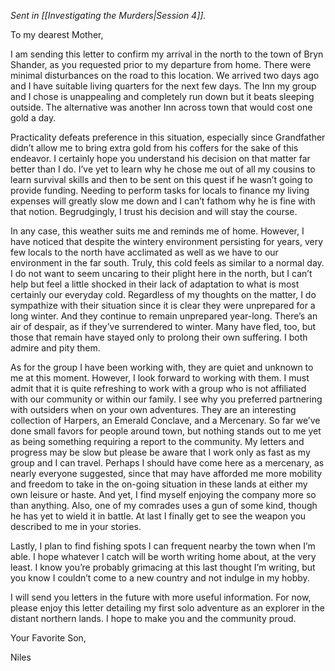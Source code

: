 *Sent in [[Investigating the Murders|Session 4]].*

To my dearest Mother,

I am sending this letter to confirm my arrival in the north to the town of Bryn Shander, as you 
requested prior to my departure from home. There were minimal disturbances on the road to 
this location. We arrived two days ago and I have suitable living quarters for the next few days.
The Inn my group and I chose is unappealing and completely run down but it beats sleeping 
outside. The alternative was another Inn across town that would cost one gold a day.

Practicality defeats preference in this situation, especially since Grandfather didn’t allow me to 
bring extra gold from his coffers for the sake of this endeavor. I certainly hope you understand 
his decision on that matter far better than I do. I’ve yet to learn why he chose me out of all my 
cousins to learn survival skills and then to be sent on this quest if he wasn’t going to provide 
funding. Needing to perform tasks for locals to finance my living expenses will greatly slow me 
down and I can’t fathom why he is fine with that notion. Begrudgingly, I trust his decision and 
will stay the course.

In any case, this weather suits me and reminds me of home. However, I have noticed that 
despite the wintery environment persisting for years, very few locals to the north have
acclimated as well as we have to our environment in the far south. Truly, this cold feels as 
similar to a normal day. I do not want to seem uncaring to their plight here in the north, but I 
can’t help but feel a little shocked in their lack of adaptation to what is most certainly our 
everyday cold. Regardless of my thoughts on the matter, I do sympathize with their situation
since it is clear they were unprepared for a long winter. And they continue to remain 
unprepared year-long. There’s an air of despair, as if they’ve surrendered to winter. Many have 
fled, too, but those that remain have stayed only to prolong their own suffering. I both admire 
and pity them.

As for the group I have been working with, they are quiet and unknown to me at this moment.
However, I look forward to working with them. I must admit that it is quite refreshing to work 
with a group who is not affiliated with our community or within our family. I see why you 
preferred partnering with outsiders when on your own adventures. They are an interesting
collection of Harpers, an Emerald Conclave, and a Mercenary. So far we’ve done small favors 
for people around town, but nothing stands out to me yet as being something requiring a
report to the community. My letters and progress may be slow but please be aware that I work 
only as fast as my group and I can travel. Perhaps I should have come here as a mercenary, as 
nearly everyone suggested, since that may have afforded me more mobility and freedom to 
take in the on-going situation in these lands at either my own leisure or haste. And yet, I find 
myself enjoying the company more so than anything. Also, one of my comrades uses a gun of 
some kind, though he has yet to wield it in battle. At last I finally get to see the weapon you 
described to me in your stories.

Lastly, I plan to find fishing spots I can frequent nearby the town when I’m able. I hope
whatever I catch will be worth writing home about, at the very least. I know you’re probably 
grimacing at this last thought I’m writing, but you know I couldn’t come to a new country and 
not indulge in my hobby.

I will send you letters in the future with more useful information. For now, please enjoy this 
letter detailing my first solo adventure as an explorer in the distant northern lands. 
I hope to make you and the community proud.

Your Favorite Son,

Niles
